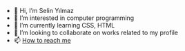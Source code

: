 - 👋 Hi, I’m Selin Yılmaz
- 👀 I’m interested in computer programming
- 🌱 I’m currently learning CSS, HTML
- 💞️ I’m looking to collaborate on works related to my profile
- 📫 [How to reach me](https://www.linkedin.com/in/yilmazselin/)

<!---
selin888/selin888 is a ✨ special ✨ repository because its `README.md` (this file) appears on your GitHub profile.
You can click the Preview link to take a look at your changes.
--->
